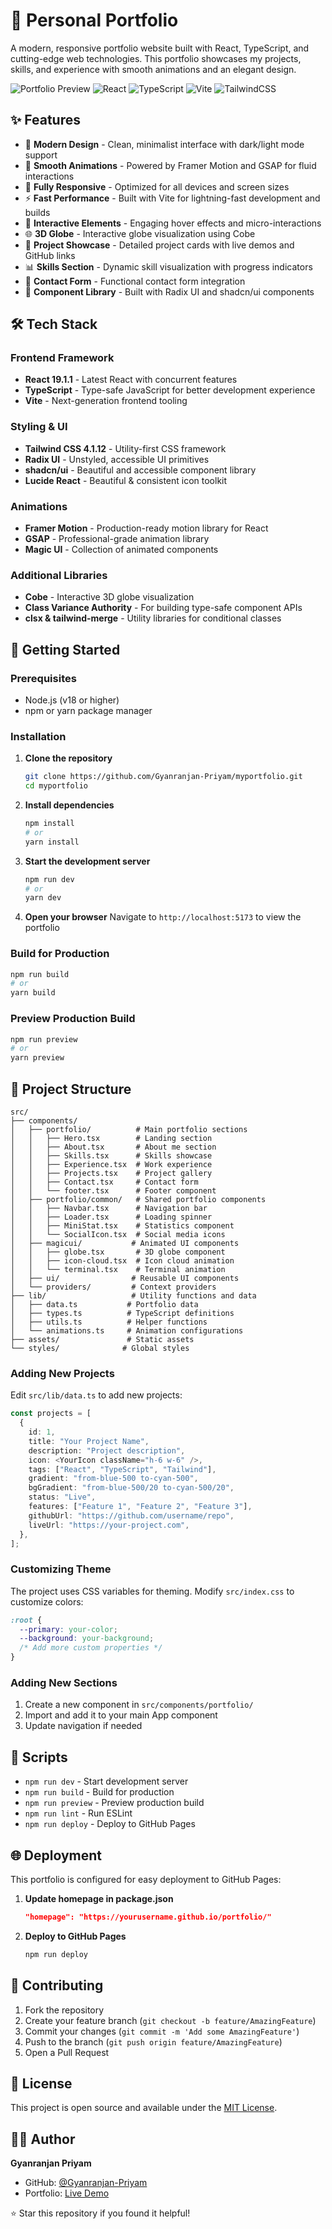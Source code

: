 # 🚀 Personal Portfolio

A modern, responsive portfolio website built with React, TypeScript, and cutting-edge web technologies. This portfolio showcases my projects, skills, and experience with smooth animations and an elegant design.

![Portfolio Preview](https://img.shields.io/badge/Status-Live-brightgreen)
![React](https://img.shields.io/badge/React-19.1.1-blue)
![TypeScript](https://img.shields.io/badge/TypeScript-5.8.3-blue)
![Vite](https://img.shields.io/badge/Vite-Latest-646CFF)
![TailwindCSS](https://img.shields.io/badge/TailwindCSS-4.1.12-06B6D4)

## ✨ Features

- 🎨 **Modern Design** - Clean, minimalist interface with dark/light mode support
- 🚀 **Smooth Animations** - Powered by Framer Motion and GSAP for fluid interactions
- 📱 **Fully Responsive** - Optimized for all devices and screen sizes
- ⚡ **Fast Performance** - Built with Vite for lightning-fast development and builds
- 🎯 **Interactive Elements** - Engaging hover effects and micro-interactions
- 🌐 **3D Globe** - Interactive globe visualization using Cobe
- 💼 **Project Showcase** - Detailed project cards with live demos and GitHub links
- 📊 **Skills Section** - Dynamic skill visualization with progress indicators
- 📧 **Contact Form** - Functional contact form integration
- 🔧 **Component Library** - Built with Radix UI and shadcn/ui components

## 🛠️ Tech Stack

### Frontend Framework
- **React 19.1.1** - Latest React with concurrent features
- **TypeScript** - Type-safe JavaScript for better development experience
- **Vite** - Next-generation frontend tooling

### Styling & UI
- **Tailwind CSS 4.1.12** - Utility-first CSS framework
- **Radix UI** - Unstyled, accessible UI primitives
- **shadcn/ui** - Beautiful and accessible component library
- **Lucide React** - Beautiful & consistent icon toolkit

### Animations
- **Framer Motion** - Production-ready motion library for React
- **GSAP** - Professional-grade animation library
- **Magic UI** - Collection of animated components

### Additional Libraries
- **Cobe** - Interactive 3D globe visualization
- **Class Variance Authority** - For building type-safe component APIs
- **clsx & tailwind-merge** - Utility libraries for conditional classes

## 🚀 Getting Started

### Prerequisites
- Node.js (v18 or higher)
- npm or yarn package manager

### Installation

1. **Clone the repository**
   ```bash
   git clone https://github.com/Gyanranjan-Priyam/myportfolio.git
   cd myportfolio
   ```

2. **Install dependencies**
   ```bash
   npm install
   # or
   yarn install
   ```

3. **Start the development server**
   ```bash
   npm run dev
   # or
   yarn dev
   ```

4. **Open your browser**
   Navigate to `http://localhost:5173` to view the portfolio

### Build for Production

```bash
npm run build
# or
yarn build
```

### Preview Production Build

```bash
npm run preview
# or
yarn preview
```

## 📂 Project Structure

```
src/
├── components/
│   ├── portfolio/          # Main portfolio sections
│   │   ├── Hero.tsx        # Landing section
│   │   ├── About.tsx       # About me section
│   │   ├── Skills.tsx      # Skills showcase
│   │   ├── Experience.tsx  # Work experience
│   │   ├── Projects.tsx    # Project gallery
│   │   ├── Contact.tsx     # Contact form
│   │   └── footer.tsx      # Footer component
│   ├── portfolio/common/   # Shared portfolio components
│   │   ├── Navbar.tsx      # Navigation bar
│   │   ├── Loader.tsx      # Loading spinner
│   │   ├── MiniStat.tsx    # Statistics component
│   │   └── SocialIcon.tsx  # Social media icons
│   ├── magicui/           # Animated UI components
│   │   ├── globe.tsx       # 3D globe component
│   │   ├── icon-cloud.tsx  # Icon cloud animation
│   │   └── terminal.tsx    # Terminal animation
│   ├── ui/                # Reusable UI components
│   └── providers/         # Context providers
├── lib/                   # Utility functions and data
│   ├── data.ts           # Portfolio data
│   ├── types.ts          # TypeScript definitions
│   ├── utils.ts          # Helper functions
│   └── animations.ts     # Animation configurations
├── assets/               # Static assets
└── styles/              # Global styles
```

### Adding New Projects

Edit `src/lib/data.ts` to add new projects:

```typescript
const projects = [
  {
    id: 1,
    title: "Your Project Name",
    description: "Project description",
    icon: <YourIcon className="h-6 w-6" />,
    tags: ["React", "TypeScript", "Tailwind"],
    gradient: "from-blue-500 to-cyan-500",
    bgGradient: "from-blue-500/20 to-cyan-500/20",
    status: "Live",
    features: ["Feature 1", "Feature 2", "Feature 3"],
    githubUrl: "https://github.com/username/repo",
    liveUrl: "https://your-project.com",
  },
];
```

### Customizing Theme

The project uses CSS variables for theming. Modify `src/index.css` to customize colors:

```css
:root {
  --primary: your-color;
  --background: your-background;
  /* Add more custom properties */
}
```

### Adding New Sections

1. Create a new component in `src/components/portfolio/`
2. Import and add it to your main App component
3. Update navigation if needed

## 📄 Scripts

- `npm run dev` - Start development server
- `npm run build` - Build for production
- `npm run preview` - Preview production build
- `npm run lint` - Run ESLint
- `npm run deploy` - Deploy to GitHub Pages

## 🌐 Deployment

This portfolio is configured for easy deployment to GitHub Pages:

1. **Update homepage in package.json**
   ```json
   "homepage": "https://yourusername.github.io/portfolio/"
   ```

2. **Deploy to GitHub Pages**
   ```bash
   npm run deploy
   ```


## 🤝 Contributing

1. Fork the repository
2. Create your feature branch (`git checkout -b feature/AmazingFeature`)
3. Commit your changes (`git commit -m 'Add some AmazingFeature'`)
4. Push to the branch (`git push origin feature/AmazingFeature`)
5. Open a Pull Request

## 📝 License

This project is open source and available under the [MIT License](LICENSE).

## 👨‍💻 Author

**Gyanranjan Priyam**
- GitHub: [@Gyanranjan-Priyam](https://github.com/Gyanranjan-Priyam)
- Portfolio: [Live Demo](https://gyanranjanpriyam.netlify.app)


⭐ Star this repository if you found it helpful!
